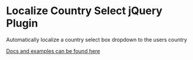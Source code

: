 # Localize Country Select jQuery Plugin
Automatically localize a country select box dropdown to the users country

[Docs and examples can be found here](https://tenfef.github.io/localizeCountrySelect/)
